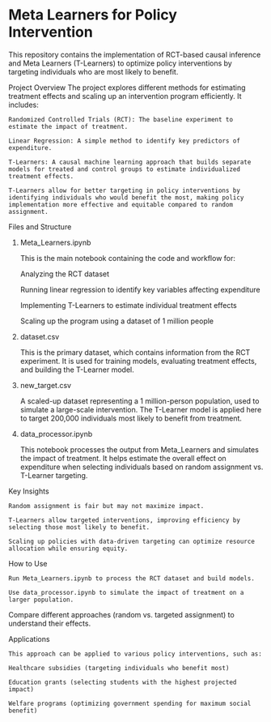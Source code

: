 # Meta Learners for Policy Intervention

This repository contains the implementation of RCT-based causal inference and Meta Learners (T-Learners) to optimize policy interventions by targeting individuals who are most likely to benefit.

Project Overview
    The project explores different methods for estimating treatment effects and scaling up an intervention program efficiently. It includes:
    
    Randomized Controlled Trials (RCT): The baseline experiment to estimate the impact of treatment.
    
    Linear Regression: A simple method to identify key predictors of expenditure.
    
    T-Learners: A causal machine learning approach that builds separate models for treated and control groups to estimate individualized treatment effects.
    
    T-Learners allow for better targeting in policy interventions by identifying individuals who would benefit the most, making policy implementation more effective and equitable compared to random assignment.

Files and Structure
1. Meta_Learners.ipynb

   This is the main notebook containing the code and workflow for:

    Analyzing the RCT dataset
    
    Running linear regression to identify key variables affecting expenditure
    
    Implementing T-Learners to estimate individual treatment effects
    
    Scaling up the program using a dataset of 1 million people

3. dataset.csv

   This is the primary dataset, which contains information from the RCT experiment. It is used for training models, evaluating treatment effects, and building the T-Learner model.

4. new_target.csv

   A scaled-up dataset representing a 1 million-person population, used to simulate a large-scale intervention. The T-Learner model is applied here to target 200,000 individuals most likely to benefit from treatment.

5. data_processor.ipynb

   This notebook processes the output from Meta_Learners and simulates the impact of treatment. It helps estimate the overall effect on expenditure when selecting individuals based on random assignment vs. T-Learner targeting.

Key Insights
    
    Random assignment is fair but may not maximize impact.

    T-Learners allow targeted interventions, improving efficiency by selecting those most likely to benefit.

    Scaling up policies with data-driven targeting can optimize resource allocation while ensuring equity.

How to Use
    
    Run Meta_Learners.ipynb to process the RCT dataset and build models.

    Use data_processor.ipynb to simulate the impact of treatment on a larger population.

Compare different approaches (random vs. targeted assignment) to understand their effects.

Applications
    
    This approach can be applied to various policy interventions, such as:
    
    Healthcare subsidies (targeting individuals who benefit most)
    
    Education grants (selecting students with the highest projected impact)
    
    Welfare programs (optimizing government spending for maximum social benefit)
